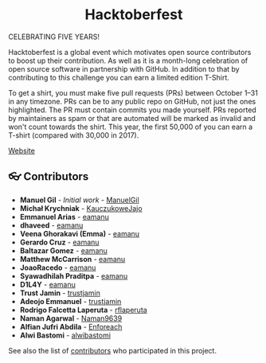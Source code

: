 <div align="center">
	<h1> Hacktoberfest </h1>
</div>

CELEBRATING FIVE YEARS!

Hacktoberfest is a global event which motivates open source contributors to boost up their contribution. As well as it is a month-long celebration of open source software in partnership with GitHub. In addition to that by contributing to this challenge you can earn a limited edition T-Shirt.

To get a shirt, you must make five pull requests (PRs) between October 1–31 in any timezone. PRs can be to any public repo on GitHub, not just the ones highlighted. The PR must contain commits you made yourself. PRs reported by maintainers as spam or that are automated will be marked as invalid and won't count towards the shirt. This year, the first 50,000 of you can earn a T-shirt (compared with 30,000 in 2017).

[Website](https://hacktoberfest.lingonsaft.com/)

<a name="contributors"></a>
## :eyeglasses: Contributors

  * **Manuel Gil** - *Initial work* - [ManuelGil](https://github.com/ManuelGil)
  * **Michał Krychniak** - [KauczukoweJajo](https://github.com/KauczukoweJajo)
  * **Emmanuel Arias** - [eamanu](https://github.com/eamanu) 
  * **dhaveed** - [eamanu](https://github.com/dhaveed)
  * **Veena Ghorakavi (Emma)** - [eamanu](https://github.com/vghorakavi)
  * **Gerardo Cruz** - [eamanu](https://github.com/NotZombieFood)
  * **Baltazar Gomez** - [eamanu](https://github.com/btzr-io)
  * **Matthew McCarrison** - [eamanu](https://github.com/mattmcc97)
  * **JoaoRacedo** - [eamanu](https://github.com/JoaoRacedo)
  * **Syawadhilah Praditpa** - [eamanu](https://github.com/fauzipradipta)
  * **D1L4Y** - [eamanu](https://github.com/d1l4y)
  * **Trust Jamin** - [trustjamin](https://github.com/trustjamin)
  * **Adeojo Emmanuel** - [trustjamin](https://github.com/adeojoemmanuel)
  * **Rodrigo Falcetta Laperuta** - [rflaperuta](https://github.com/rflaperuta)
  * **Naman Agarwal** - [Naman9639](https://github.com/Naman9639)
  * **Alfian Jufri Abdila** - [Enforeach](https://github.com/Enforeach)
  * **Alwi Bastomi** - [alwibastomi](https://github.com/alwibastomi)

See also the list of [contributors](https://github.com/ManuelGil/Hacktoberfest/contributors)
 who participated in this project.
